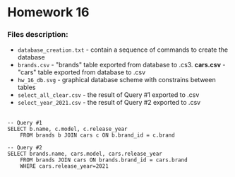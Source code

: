 # Homework 16
### Files description:
* `database_creation.txt` - contain a sequence of commands to create the database
* `brands.csv` - "brands" table exported from database to .cs3. **cars.csv** - "cars" table exported from database to .csv
* `hw_16_db.svg` - graphical database scheme with constrains between tables
* `select_all_clear.csv` - the result of Query #1 exported to .csv
* `select_year_2021.csv` - the result of Query #2 exported to .csv
<br><br>
```
-- Query #1
SELECT b.name, c.model, c.release_year
    FROM brands b JOIN cars c ON b.brand_id = c.brand
```


```
-- Query #2
SELECT brands.name, cars.model, cars.release_year
    FROM brands JOIN cars ON brands.brand_id = cars.brand
    WHERE cars.release_year=2021
```